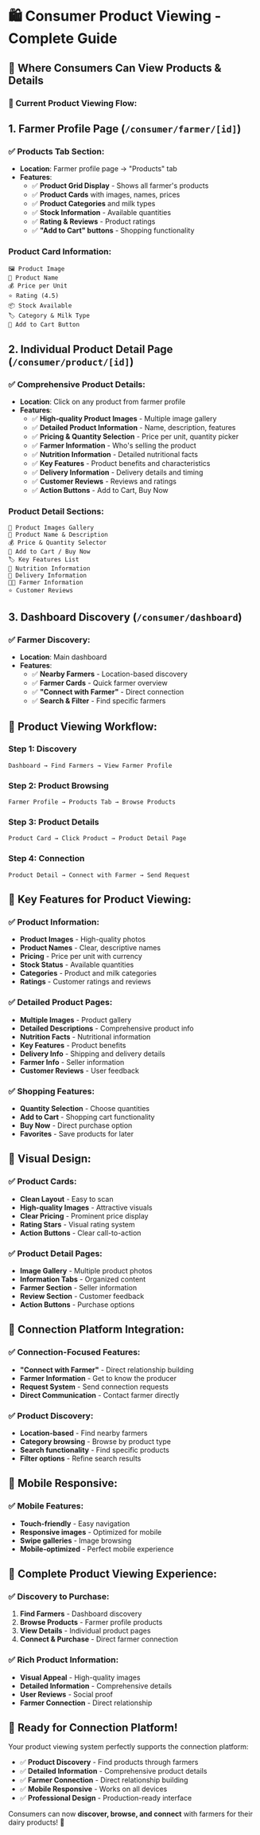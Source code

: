 # 🛍️ Consumer Product Viewing - Complete Guide

## 📍 **Where Consumers Can View Products & Details**

### **🎯 Current Product Viewing Flow:**

## 1. **Farmer Profile Page** (`/consumer/farmer/[id]`)

### **✅ Products Tab Section:**
- **Location**: Farmer profile page → "Products" tab
- **Features**:
  - ✅ **Product Grid Display** - Shows all farmer's products
  - ✅ **Product Cards** with images, names, prices
  - ✅ **Product Categories** and milk types
  - ✅ **Stock Information** - Available quantities
  - ✅ **Rating & Reviews** - Product ratings
  - ✅ **"Add to Cart" buttons** - Shopping functionality

### **Product Card Information:**
```
🖼️ Product Image
📝 Product Name
💰 Price per Unit
⭐ Rating (4.5)
📦 Stock Available
🏷️ Category & Milk Type
🛒 Add to Cart Button
```

## 2. **Individual Product Detail Page** (`/consumer/product/[id]`)

### **✅ Comprehensive Product Details:**
- **Location**: Click on any product from farmer profile
- **Features**:
  - ✅ **High-quality Product Images** - Multiple image gallery
  - ✅ **Detailed Product Information** - Name, description, features
  - ✅ **Pricing & Quantity Selection** - Price per unit, quantity picker
  - ✅ **Farmer Information** - Who's selling the product
  - ✅ **Nutrition Information** - Detailed nutritional facts
  - ✅ **Key Features** - Product benefits and characteristics
  - ✅ **Delivery Information** - Delivery details and timing
  - ✅ **Customer Reviews** - Reviews and ratings
  - ✅ **Action Buttons** - Add to Cart, Buy Now

### **Product Detail Sections:**
```
📸 Product Images Gallery
📝 Product Name & Description
💰 Price & Quantity Selector
🛒 Add to Cart / Buy Now
🏷️ Key Features List
🥛 Nutrition Information
🚚 Delivery Information
👨‍🌾 Farmer Information
⭐ Customer Reviews
```

## 3. **Dashboard Discovery** (`/consumer/dashboard`)

### **✅ Farmer Discovery:**
- **Location**: Main dashboard
- **Features**:
  - ✅ **Nearby Farmers** - Location-based discovery
  - ✅ **Farmer Cards** - Quick farmer overview
  - ✅ **"Connect with Farmer"** - Direct connection
  - ✅ **Search & Filter** - Find specific farmers

## 🎯 **Product Viewing Workflow:**

### **Step 1: Discovery**
```
Dashboard → Find Farmers → View Farmer Profile
```

### **Step 2: Product Browsing**
```
Farmer Profile → Products Tab → Browse Products
```

### **Step 3: Product Details**
```
Product Card → Click Product → Product Detail Page
```

### **Step 4: Connection**
```
Product Detail → Connect with Farmer → Send Request
```

## 🚀 **Key Features for Product Viewing:**

### **✅ Product Information:**
- **Product Images** - High-quality photos
- **Product Names** - Clear, descriptive names
- **Pricing** - Price per unit with currency
- **Stock Status** - Available quantities
- **Categories** - Product and milk categories
- **Ratings** - Customer ratings and reviews

### **✅ Detailed Product Pages:**
- **Multiple Images** - Product gallery
- **Detailed Descriptions** - Comprehensive product info
- **Nutrition Facts** - Nutritional information
- **Key Features** - Product benefits
- **Delivery Info** - Shipping and delivery details
- **Farmer Info** - Seller information
- **Customer Reviews** - User feedback

### **✅ Shopping Features:**
- **Quantity Selection** - Choose quantities
- **Add to Cart** - Shopping cart functionality
- **Buy Now** - Direct purchase option
- **Favorites** - Save products for later

## 🎨 **Visual Design:**

### **✅ Product Cards:**
- **Clean Layout** - Easy to scan
- **High-quality Images** - Attractive visuals
- **Clear Pricing** - Prominent price display
- **Rating Stars** - Visual rating system
- **Action Buttons** - Clear call-to-action

### **✅ Product Detail Pages:**
- **Image Gallery** - Multiple product photos
- **Information Tabs** - Organized content
- **Farmer Section** - Seller information
- **Review Section** - Customer feedback
- **Action Buttons** - Purchase options

## 🔄 **Connection Platform Integration:**

### **✅ Connection-Focused Features:**
- **"Connect with Farmer"** - Direct relationship building
- **Farmer Information** - Get to know the producer
- **Request System** - Send connection requests
- **Direct Communication** - Contact farmer directly

### **✅ Product Discovery:**
- **Location-based** - Find nearby farmers
- **Category browsing** - Browse by product type
- **Search functionality** - Find specific products
- **Filter options** - Refine search results

## 📱 **Mobile Responsive:**

### **✅ Mobile Features:**
- **Touch-friendly** - Easy navigation
- **Responsive images** - Optimized for mobile
- **Swipe galleries** - Image browsing
- **Mobile-optimized** - Perfect mobile experience

## 🎉 **Complete Product Viewing Experience:**

### **✅ Discovery to Purchase:**
1. **Find Farmers** - Dashboard discovery
2. **Browse Products** - Farmer profile products
3. **View Details** - Individual product pages
4. **Connect & Purchase** - Direct farmer connection

### **✅ Rich Product Information:**
- **Visual Appeal** - High-quality images
- **Detailed Information** - Comprehensive details
- **User Reviews** - Social proof
- **Farmer Connection** - Direct relationship

## 🚀 **Ready for Connection Platform!**

Your product viewing system perfectly supports the connection platform:

- ✅ **Product Discovery** - Find products through farmers
- ✅ **Detailed Information** - Comprehensive product details
- ✅ **Farmer Connection** - Direct relationship building
- ✅ **Mobile Responsive** - Works on all devices
- ✅ **Professional Design** - Production-ready interface

Consumers can now **discover, browse, and connect** with farmers for their dairy products! 🎉
